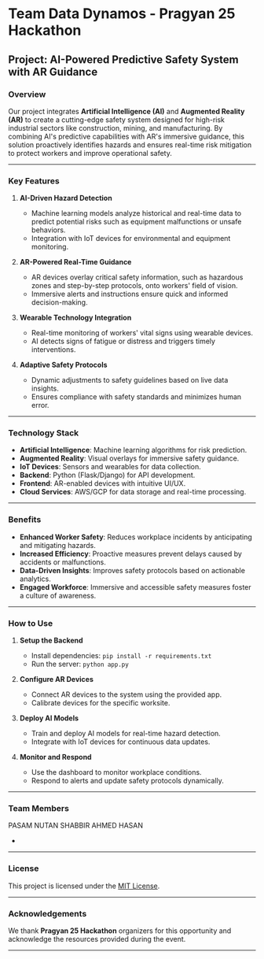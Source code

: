 # Team Data Dynamos - Pragyan 25 Hackathon

## Project: AI-Powered Predictive Safety System with AR Guidance

### Overview
Our project integrates **Artificial Intelligence (AI)** and **Augmented Reality (AR)** to create a cutting-edge safety system designed for high-risk industrial sectors like construction, mining, and manufacturing. By combining AI's predictive capabilities with AR's immersive guidance, this solution proactively identifies hazards and ensures real-time risk mitigation to protect workers and improve operational safety.

---

### Key Features

1. **AI-Driven Hazard Detection**
   - Machine learning models analyze historical and real-time data to predict potential risks such as equipment malfunctions or unsafe behaviors.
   - Integration with IoT devices for environmental and equipment monitoring.

2. **AR-Powered Real-Time Guidance**
   - AR devices overlay critical safety information, such as hazardous zones and step-by-step protocols, onto workers' field of vision.
   - Immersive alerts and instructions ensure quick and informed decision-making.

3. **Wearable Technology Integration**
   - Real-time monitoring of workers' vital signs using wearable devices.
   - AI detects signs of fatigue or distress and triggers timely interventions.

4. **Adaptive Safety Protocols**
   - Dynamic adjustments to safety guidelines based on live data insights.
   - Ensures compliance with safety standards and minimizes human error.

---

### Technology Stack

- **Artificial Intelligence**: Machine learning algorithms for risk prediction.
- **Augmented Reality**: Visual overlays for immersive safety guidance.
- **IoT Devices**: Sensors and wearables for data collection.
- **Backend**: Python (Flask/Django) for API development.
- **Frontend**: AR-enabled devices with intuitive UI/UX.
- **Cloud Services**: AWS/GCP for data storage and real-time processing.

---

### Benefits

- **Enhanced Worker Safety**: Reduces workplace incidents by anticipating and mitigating hazards.
- **Increased Efficiency**: Proactive measures prevent delays caused by accidents or malfunctions.
- **Data-Driven Insights**: Improves safety protocols based on actionable analytics.
- **Engaged Workforce**: Immersive and accessible safety measures foster a culture of awareness.

---

### How to Use

1. **Setup the Backend**
   - Install dependencies: `pip install -r requirements.txt`
   - Run the server: `python app.py`

2. **Configure AR Devices**
   - Connect AR devices to the system using the provided app.
   - Calibrate devices for the specific worksite.

3. **Deploy AI Models**
   - Train and deploy AI models for real-time hazard detection.
   - Integrate with IoT devices for continuous data updates.

4. **Monitor and Respond**
   - Use the dashboard to monitor workplace conditions.
   - Respond to alerts and update safety protocols dynamically.

---

### Team Members
PASAM NUTAN
SHABBIR AHMED HASAN

-
---

### License
This project is licensed under the [MIT License](LICENSE).

---

### Acknowledgements
We thank **Pragyan 25 Hackathon** organizers for this opportunity and acknowledge the resources provided during the event.

---


